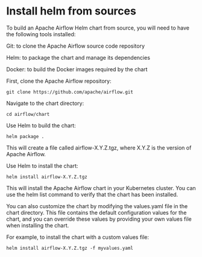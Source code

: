 
# Install helm from sources

To build an Apache Airflow Helm chart from source, you will need to have the following tools installed:

Git: to clone the Apache Airflow source code repository

Helm: to package the chart and manage its dependencies

Docker: to build the Docker images required by the chart

First, clone the Apache Airflow repository:

```
git clone https://github.com/apache/airflow.git
```
Navigate to the chart directory:
```
cd airflow/chart
```
Use Helm to build the chart:
```
helm package .
```
This will create a file called airflow-X.Y.Z.tgz, where X.Y.Z is the version of Apache Airflow.

Use Helm to install the chart:
```
helm install airflow-X.Y.Z.tgz
```
This will install the Apache Airflow chart in your Kubernetes cluster. You can use the helm list command to verify that the chart has been installed.

You can also customize the chart by modifying the values.yaml file in the chart directory. This file contains the default configuration values for the chart, and you can override these values by providing your own values file when installing the chart.

For example, to install the chart with a custom values file:

```
helm install airflow-X.Y.Z.tgz -f myvalues.yaml
```